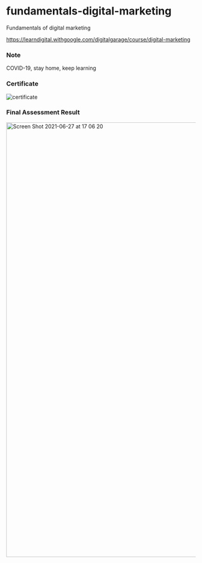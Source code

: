 # fundamentals-digital-marketing
Fundamentals of digital marketing

https://learndigital.withgoogle.com/digitalgarage/course/digital-marketing


### Note 
COVID-19, stay home, keep learning 

### Certificate 
![certificate](https://user-images.githubusercontent.com/3994863/123540642-43dd1680-d76a-11eb-9877-2be37e117510.png)

### Final Assessment Result 
<img width="1155" alt="Screen Shot 2021-06-27 at 17 06 20" src="https://user-images.githubusercontent.com/3994863/123540590-024c6b80-d76a-11eb-8d36-c87317949c3e.png">
